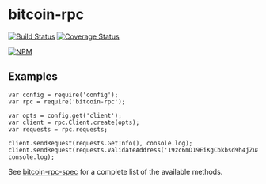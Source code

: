 bitcoin-rpc
================

[![Build Status](https://travis-ci.org/carnesen/bitcoin-rpc.svg)](https://travis-ci.org/carnesen/bitcoin-rpc)
[![Coverage Status](https://coveralls.io/repos/carnesen/bitcoin-rpc/badge.svg)](https://coveralls.io/r/carnesen/bitcoin-rpc)

[![NPM](https://nodei.co/npm/bitcoin-rpc.png)](https://nodei.co/npm/bitcoin-rpc/)

Examples
--------

```node
var config = require('config');
var rpc = require('bitcoin-rpc');

var opts = config.get('client');
var client = rpc.Client.create(opts);
var requests = rpc.requests;

client.sendRequest(requests.GetInfo(), console.log);
client.sendRequest(requests.ValidateAddress('19zc6mD19EiKgCbkbsd9h4jZuaYnezxBn6'), console.log);
```

See [bitcoin-rpc-spec](https://github.com/carnesen/bitcoin-rpc-spec/lib/yml) for a complete list of the available methods.
